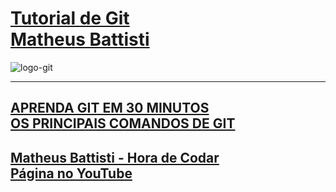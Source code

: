 # [Tutorial de Git <br> Matheus Battisti](https://humbertoeliasoares01.github.io/MatheusBattisti/)
![logo-git](https://git-scm.com/images/logo@2x.png)
***
## [APRENDA GIT EM 30 MINUTOS <br> OS PRINCIPAIS COMANDOS DE GIT ](https://www.youtube.com/watch?v=Zwv9qRyVeU4&t=15s)
## [Matheus Battisti - Hora de Codar <br> Página no YouTube](https://www.youtube.com/@MatheusBattisti)
